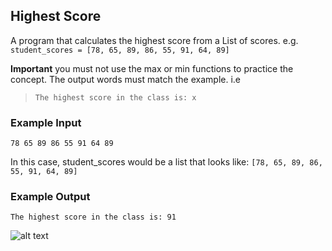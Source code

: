 ## Highest Score

A program that calculates the highest score from a List of scores. 
e.g. `student_scores = [78, 65, 89, 86, 55, 91, 64, 89]`

**Important** you must not use the max or min functions to practice the concept. The output words must match the example. i.e 

> `The highest score in the class is: x`

### Example Input 

```
78 65 89 86 55 91 64 89
```

In this case, student_scores would be a list that looks like: `[78, 65, 89, 86, 55, 91, 64, 89]`

### Example Output 

```
The highest score in the class is: 91
```

![alt text](https://cdn.fs.teachablecdn.com/DnSPgYNSTgeHRJ3MinHg)
 